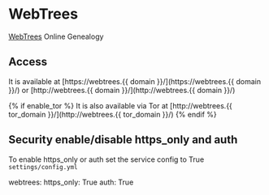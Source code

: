 # WebTrees

[WebTrees](https://www.webtrees.net) Online Genealogy

## Access

It is available at [https://webtrees.{{ domain }}/](https://webtrees.{{ domain }}/) or [http://webtrees.{{ domain }}/](http://webtrees.{{ domain }}/)

{% if enable_tor %}
It is also available via Tor at [http://webtrees.{{ tor_domain }}/](http://webtrees.{{ tor_domain }}/)
{% endif %}

## Security enable/disable https_only and auth

To enable https_only or auth set the service config to True
`settings/config.yml`

webtrees:
  https_only: True
  auth: True